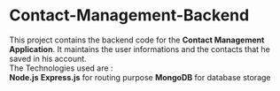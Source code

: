 # Contact-Management-Backend

This project contains the backend code for the **Contact Management Application**. It maintains the user informations and the contacts that he saved in his account.
<br/>
The Technologies used are : 
<br/>
**Node.js**
**Express.js** for routing purpose
**MongoDB** for database storage
